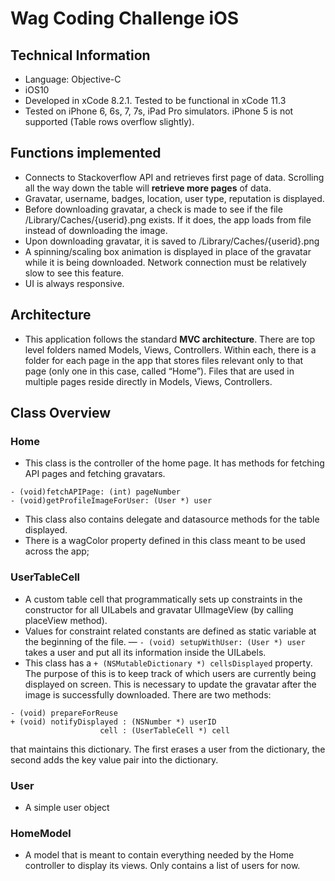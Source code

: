 # Wag Coding Challenge iOS

## Technical Information

- Language: Objective-C
- iOS10
- Developed in xCode 8.2.1. Tested to be functional in xCode 11.3
- Tested on iPhone 6, 6s, 7, 7s, iPad Pro simulators. iPhone 5 is not supported (Table rows overflow slightly).

## Functions implemented

- Connects to Stackoverflow API and retrieves first page of data. Scrolling all the way down the table will **retrieve more pages** of data.
- Gravatar, username, badges, location, user type, reputation is displayed.
- Before downloading gravatar, a check is made to see if the file /Library/Caches/{userid}.png exists. If it does, the app loads from file instead of downloading the image.
- Upon downloading gravatar, it is saved to /Library/Caches/{userid}.png
- A spinning/scaling box animation is displayed in place of the gravatar while it is being downloaded. Network connection must be relatively slow to see this feature.
- UI is always responsive.

## Architecture

- This application follows the standard <b>MVC architecture</b>. There are top level folders named Models, Views, Controllers. Within each, there is a folder for each page in the app that stores files relevant only to that page (only one in this case, called “Home”). Files that are used in multiple pages reside directly in Models, Views, Controllers.

## Class Overview 

### Home
- This class is the controller of the home page. It has methods for fetching API pages and fetching gravatars. 
```
- (void)fetchAPIPage: (int) pageNumber
- (void)getProfileImageForUser: (User *) user
```
- This class also contains delegate and datasource methods for the table displayed.
- There is a <span style=“text-color:#24b88e”>wagColor</span> property defined in this class meant to be used across the app;

### UserTableCell
- A custom table cell that programmatically sets up constraints in the constructor for all UILabels and gravatar UIImageView (by calling placeView method).
- Values for constraint related constants are defined as static variable at the beginning of the file.
— `- (void) setupWithUser: (User *) user ` takes a user and put all its information inside the UILabels.
- This class has a `+ (NSMutableDictionary *) cellsDisplayed` property. The purpose of this is to keep track of which users are currently being displayed on screen. This is necessary to update the gravatar after the image is successfully downloaded. There are two methods:

```
- (void) prepareForReuse
+ (void) notifyDisplayed : (NSNumber *) userID
                    cell : (UserTableCell *) cell
```
that maintains this dictionary. The first erases a user from the dictionary, the second adds the key value pair into the dictionary.

### User
- A simple user object

### HomeModel
- A model that is meant to contain everything needed by the Home controller to display its views. Only contains a list of users for now.